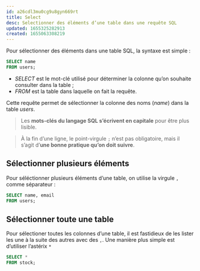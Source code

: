 ```yaml
---
id: a26cdl3mu0cg9u8gyn669rt
title: Select
desc: Selectionner des éléments d’une table dans une requête SQL
updated: 1655325282913
created: 1655063308219
---
```


Pour sélectionner des éléments dans une table SQL, la syntaxe est simple :

```sql
SELECT name 
FROM users;
```

- *SELECT* est le mot-clé utilisé pour déterminer la colonne qu’on souhaite consulter dans la table ;
- *FROM* est la table dans laquelle on fait la requête.

Cette requête permet de sélectionner la colonne des noms (*name*) dans la table *users*.

> Les **mots-clés du langage SQL s’écrivent en capitale** pour être plus lisible.

> À la fin d’une ligne, le point-virgule `;` n’est pas obligatoire, mais il s’agit d’**une bonne pratique qu’on doit suivre**.

## Sélectionner plusieurs éléments

Pour séléctionner plusieurs éléments d’une table, on utilise la virgule `,` comme séparateur :

```sql
SELECT name, email
FROM users;
```

## Sélectionner toute une table

Pour sélectioner toutes les colonnes d’une table, il est fastidieux de les lister les une à la suite des autres avec des `,`. Une manière plus simple est d’utiliser l’astérix `*`

```sql
SELECT *
FROM stock;
```


